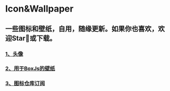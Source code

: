 # Icon&Wallpaper

## 一些图标和壁纸，自用，随缘更新。如果你也喜欢，欢迎Star🌟或下载。

### [1、头像](https://github.com/iamhuangli/Icon/tree/main/Avatar)

### [2、用于BoxJs的壁纸](https://github.com/iamhuangli/Icon/tree/main/BoxJS-Wallpaper)

### [3、图标仓库订阅](https://github.com/iamhuangli/Icon/tree/main/Subscription)
